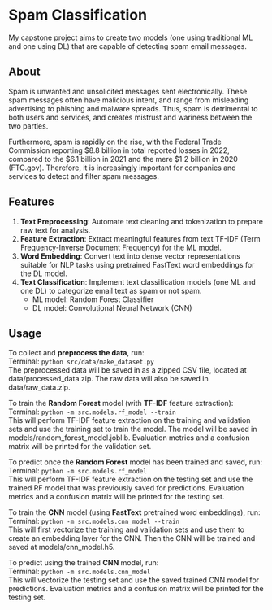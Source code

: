 # Spam Classification

My capstone project aims to create two models (one using traditional ML and one using DL) that are capable of detecting spam email messages.

## About

Spam is unwanted and unsolicited messages sent electronically. These spam messages often have malicious intent, and range from misleading advertising to phishing and malware spreads. Thus, spam is detrimental to both users and services, and creates mistrust and wariness between the two parties.

Furthermore, spam is rapidly on the rise, with the Federal Trade Commission reporting $8.8 billion in total reported losses in 2022, compared to the $6.1 billion in 2021 and the mere $1.2 billion in 2020 (FTC.gov). Therefore, it is increasingly important for companies and services to detect and filter spam messages.

## Features

1. **Text Preprocessing**: Automate text cleaning and tokenization to prepare raw text for analysis.
2. **Feature Extraction**: Extract meaningful features from text TF-IDF (Term Frequency-Inverse Document Frequency) for the ML model.
3. **Word Embedding**: Convert text into dense vector representations suitable for NLP tasks using pretrained FastText word embeddings for the DL model.
4. **Text Classification**: Implement text classification models (one ML and one DL) to categorize email text as spam or not spam.
   - ML model: Random Forest Classifier
   - DL model: Convolutional Neural Network (CNN)

## Usage

To collect and **preprocess the data**, run:  
Terminal: ```python src/data/make_dataset.py```  
The preprocessed data will be saved in as a zipped CSV file, located at data/processed_data.zip. The raw data will also be saved in data/raw_data.zip.

To train the **Random Forest** model (with **TF-IDF** feature extraction):  
Terminal: ```python -m src.models.rf_model --train```  
This will perform TF-IDF feature extraction on the training and validation sets and use the training set to train the model. 
The model will be saved in models/random_forest_model.joblib. 
Evaluation metrics and a confusion matrix will be printed for the validation set.

To predict once the **Random Forest** model has been trained and saved, run:  
Terminal: ```python -m src.models.rf_model```  
This will perform TF-IDF feature extraction on the testing set and use the trained RF model that was previously saved for predictions. Evaluation metrics and a confusion matrix will be printed for the testing set.

To train the **CNN** model (using **FastText** pretrained word embeddings), run:  
Terminal: ```python -m src.models.cnn_model --train```  
This will first vectorize the training and validation sets and use them to create an embedding layer for the CNN. Then the CNN will be trained and saved at models/cnn_model.h5. 

To predict using the trained **CNN** model, run:  
Terminal: ```python -m src.models.cnn_model```  
This will vectorize the testing set and use the saved trained CNN model for predictions. Evaluation metrics and a confusion matrix will be printed for the testing set.

